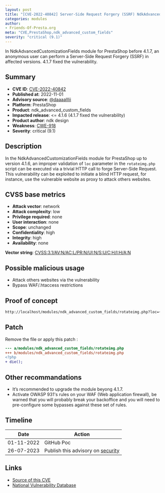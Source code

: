 ```yaml
---
layout: post
title: "[CVE-2022-40842] Server-Side Request Forgery (SSRF) NdkAdvancedCustomizationFields from ndk design a module for PrestaShop"
categories: modules
author:
- Friends-Of-Presta.org
meta: "CVE,PrestaShop,ndk_advanced_custom_fields"
severity: "critical (9.1)"
---
```


In NdkAdvancedCustomizationFields module for PrestaShop before 4.1.7, an anonymous user can perform a Server-Side Request Forgery (SSRF) in affected versions. 4.1.7 fixed the vulnerability.

## Summary

* **CVE ID**: [CVE-2022-40842](https://cve.mitre.org/cgi-bin/cvename.cgi?name=CVE-2022-40842)
* **Published at**: 2022-11-01
* **Advisory source**: [@daaaalllii](https://github.com/daaaalllii/cve-s/blob/main/CVE-2022-40839/poc.txt)
* **Platform**: PrestaShop
* **Product**: ndk_advanced_custom_fields
* **Impacted release**: <= 4.1.6 (4.1.7 fixed the vulnerability)
* **Product author**: ndk design
* **Weakness**: [CWE-918](https://cwe.mitre.org/data/definitions/918.html)
* **Severity**: critical (9.1)

## Description

In the NdkAdvancedCustomizationFields module for PrestaShop up to version 4.1.6, an improper validation of `loc` parameter in the `rotateimg.php` script can be executed via a trivial HTTP call to forge Server-Side Request. This vulnerability can be exploited to initiate a blind HTTP request, for instance, use the vulnerable website as proxy to attack others websites.


## CVSS base metrics

* **Attack vector**: network
* **Attack complexity**: low
* **Privilege required**: none
* **User interaction**: none
* **Scope**: unchanged
* **Confidentiality**: high
* **Integrity**: high
* **Availability**: none

**Vector string**: [CVSS:3.1/AV:N/AC:L/PR:N/UI:N/S:U/C:H/I:H/A:N](https://nvd.nist.gov/vuln-metrics/cvss/v3-calculator?vector=AV:N/AC:L/PR:N/UI:N/S:U/C:H/I:H/A:N)

## Possible malicious usage

* Attack others websites via the vulnerability
* Bypass WAF/.htaccess restrictions


## Proof of concept


```bash
http://localhost/modules/ndk_advanced_custom_fields/rotateimg.php?loc={{inject here}&rot=90&top=1000&left=1000&width=1000&height=1000&imgwidth=1000
```

## Patch

Remove the file or apply this patch :

```diff
--- a/modules/ndk_advanced_custom_fields/rotateimg.php
+++ b/modules/ndk_advanced_custom_fields/rotateimg.php
<?php
+ die();
```


## Other recommandations

* It’s recommended to upgrade the module beyong 4.1.7.
* Activate OWASP 931's rules on your WAF (Web application firewall), be warned that you will probably break your backoffice and you will need to pre-configure some bypasses against these set of rules.

## Timeline

| Date | Action |
|--|--|
| 01-11-2022 | GitHub Poc |
| 26-07-2023 | Publish this advisory on [security](https://security.friendsofpresta.org/) |

## Links

* [Source of this CVE](https://github.com/daaaalllii/cve-s/blob/main/CVE-2022-40842/poc.txt)
* [National Vulnerability Database](https://cve.mitre.org/cgi-bin/cvename.cgi?name=CVE-2022-40842)

